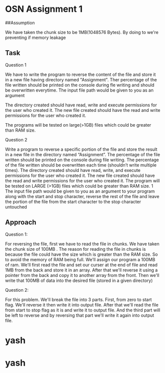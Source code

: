 
# OSN Assignment 1

##Assumption

We have taken the chunk size to be 1MB(1048576 Bytes). By doing to we're preventing if memory leakage

## Task
Question 1

We have to write the program to reverse the content of the file and store it in a new file having directory named "Assignment".
Ther percentage of the file written should be printed on the console during fle writing and should be overwritten everytime.
The input file path would be given to you as an argument

The directory created should have read, write and execute permissions for the user who created it. The new file created should
have the read and write permissions for the user who created it.

The programs will be tested on large(>1GB) files which could be greater than 
RAM size.

Question 2

Write a program to reverse a specific portion of the file and store the result in a new file in the directory named
“Assignment”.
The percentage of the file written should be printed on the console during file writing. The percentage of the file
written should be overwritten each time (shouldn’t write multiple times).
The directory created should have read, write, and execute permissions for the user who created it. The new file
created should have the read and write permissions for the user who created it.
The program will be tested on LARGE (>1GB) files which could be greater than RAM size.
1
The input file path would be given to you as an argument to your program along with the start and stop 
character, reverse the rest of the file and leave the portion of the file from the start character to the stop character
untouched

## Approach
Question 1:

For reversing the file, first we have to read the file in chunks. We have taken the chunk size of 100MB
. The reason for reading the file in chunks is because the file could have the size
which is greater than the RAM size. So to avoid the memory of RAM being full. We'll
assign our program a 100MB of ram.
We'll first read the file and set our curser at the end of file and read 1MB from the back and store it in an array. After that we'll
reverse it using a pointer from the back and copy it to another array from the front.
Then we'll write that 100MB of data into the desired file (stored in a given directory)

Question 2:

For this problem. We'll break the file into 3 parts. First, from zero to start flag. We'll reverse it then write it into output file.
After that we'll read the file from start to stop flag as it is and write it to output file.
And the third part will be left to reverse and by reversing that part we'll write it again into 
output file.
# yash
# yash
